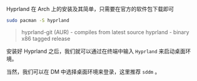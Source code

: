 Hyprland 在 Arch 上的安装及其简单，只需要在官方的软件包下载即可 

```bash
sudo pacman -S hyprland
```

> hyprland-git (AUR) - compiles from latest source
> hyprland - binary x86 tagged release

安装好 Hyprland 之后，我们就可以通过在终端中输入 `Hyprland` 来启动桌面环境。

当然，我们可以在 DM 中选择桌面环境来登录，这里推荐 `sddm` 。

